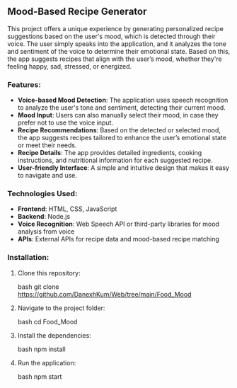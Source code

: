 
## Mood-Based Recipe Generator

This project offers a unique experience by generating personalized recipe suggestions based on the user's mood, which is detected through their voice. The user simply speaks into the application, and it analyzes the tone and sentiment of the voice to determine their emotional state. Based on this, the app suggests recipes that align with the user’s mood, whether they're feeling happy, sad, stressed, or energized.

### Features:

* **Voice-based Mood Detection**: The application uses speech recognition to analyze the user's tone and sentiment, detecting their current mood.
* **Mood Input**: Users can also manually select their mood, in case they prefer not to use the voice input.
* **Recipe Recommendations**: Based on the detected or selected mood, the app suggests recipes tailored to enhance the user’s emotional state or meet their needs.
* **Recipe Details**: The app provides detailed ingredients, cooking instructions, and nutritional information for each suggested recipe.
* **User-friendly Interface**: A simple and intuitive design that makes it easy to navigate and use.

### Technologies Used:

* **Frontend**: HTML, CSS, JavaScript
* **Backend**: Node.js
* **Voice Recognition**: Web Speech API or third-party libraries for mood analysis from voice
* **APIs**: External APIs for recipe data and mood-based recipe matching

### Installation:

1. Clone this repository:

   bash
   git clone https://github.com/DanexhKum/Web/tree/main/Food_Mood
   
2. Navigate to the project folder:

   bash
   cd Food_Mood
   
3. Install the dependencies:

   bash
   npm install
   
4. Run the application:

   bash
   npm start